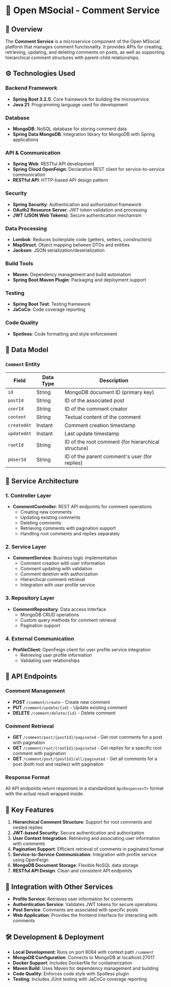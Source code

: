 # 💬 Open MSocial - Comment Service

## 📌 Overview

The **Comment Service** is a microservice component of the Open MSocial platform that manages comment functionality. It provides APIs for creating, retrieving, updating, and deleting comments on posts, as well as supporting hierarchical comment structures with parent-child relationships.

## ⚙️ Technologies Used

### Backend Framework
- **Spring Boot 3.2.5**: Core framework for building the microservice
- **Java 21**: Programming language used for development

### Database
- **MongoDB**: NoSQL database for storing comment data
- **Spring Data MongoDB**: Integration library for MongoDB with Spring applications

### API & Communication
- **Spring Web**: RESTful API development
- **Spring Cloud OpenFeign**: Declarative REST client for service-to-service communication
- **RESTful API**: HTTP-based API design pattern

### Security
- **Spring Security**: Authentication and authorization framework
- **OAuth2 Resource Server**: JWT token validation and processing
- **JWT (JSON Web Tokens)**: Secure authentication mechanism

### Data Processing
- **Lombok**: Reduces boilerplate code (getters, setters, constructors)
- **MapStruct**: Object mapping between DTOs and entities
- **Jackson**: JSON serialization/deserialization

### Build Tools
- **Maven**: Dependency management and build automation
- **Spring Boot Maven Plugin**: Packaging and deployment support

### Testing
- **Spring Boot Test**: Testing framework
- **JaCoCo**: Code coverage reporting

### Code Quality
- **Spotless**: Code formatting and style enforcement

## 🧩 Data Model

### `Comment` Entity
| Field         | Data Type    | Description                     |
|---------------|--------------|----------------------------------|
| `id`          | String       | MongoDB document ID (primary key) |
| `postId`      | String       | ID of the associated post       |
| `userId`      | String       | ID of the comment creator       |
| `content`     | String       | Textual content of the comment  |
| `createdAt`   | Instant      | Comment creation timestamp      |
| `updatedAt`   | Instant      | Last update timestamp           |
| `rootId`      | String       | ID of the root comment (for hierarchical structure) |
| `pUserId`     | String       | ID of the parent comment's user (for replies) |

## 🧩 Service Architecture

### 1. Controller Layer
- **CommentController**: REST API endpoints for comment operations
  - Creating new comments
  - Updating existing comments
  - Deleting comments
  - Retrieving comments with pagination support
  - Handling root comments and replies separately

### 2. Service Layer
- **CommentService**: Business logic implementation
  - Comment creation with user information
  - Comment updating with validation
  - Comment deletion with authorization
  - Hierarchical comment retrieval
  - Integration with user profile service

### 3. Repository Layer
- **CommentRepository**: Data access interface
  - MongoDB CRUD operations
  - Custom query methods for comment retrieval
  - Pagination support

### 4. External Communication
- **ProfileClient**: OpenFeign client for user profile service integration
  - Retrieving user profile information
  - Validating user relationships

## 📡 API Endpoints

### Comment Management
- **POST** `/comment/create` - Create new comment
- **PUT** `/comment/update/{id}` - Update existing comment
- **DELETE** `/comment/delete/{id}` - Delete comment

### Comment Retrieval
- **GET** `/comment/post/{postId}/paginated` - Get root comments for a post with pagination
- **GET** `/comment/root/{rootId}/paginated` - Get replies for a specific root comment with pagination
- **GET** `/comment/post/{postId}/all/paginated` - Get all comments for a post (both root and replies) with pagination

### Response Format
All API endpoints return responses in a standardized `ApiResponse<T>` format with the actual result wrapped inside.

## 🚀 Key Features

1. **Hierarchical Comment Structure**: Support for root comments and nested replies
2. **JWT-based Security**: Secure authentication and authorization
3. **User Context Integration**: Retrieving and associating user information with comments
4. **Pagination Support**: Efficient retrieval of comments in paginated format
5. **Service-to-Service Communication**: Integration with profile service using OpenFeign
6. **MongoDB Document Storage**: Flexible NoSQL data storage
7. **RESTful API Design**: Clean and consistent API endpoints

## 🔄 Integration with Other Services

- **Profile Service**: Retrieves user information for comments
- **Authentication Service**: Validates JWT tokens for secure operations
- **Post Service**: Comments are associated with specific posts
- **Web Application**: Provides the frontend interface for interacting with comments

## 🛠️ Development & Deployment

- **Local Development**: Runs on port 8084 with context path `/comment`
- **MongoDB Configuration**: Connects to MongoDB at localhost:27017
- **Docker Support**: Includes Dockerfile for containerization
- **Maven Build**: Uses Maven for dependency management and building
- **Code Quality**: Enforces code style with Spotless plugin
- **Testing**: Includes JUnit testing with JaCoCo coverage reporting